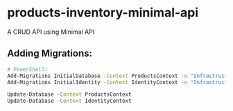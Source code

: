 # products-inventory-minimal-api
A CRUD API using Minimal API

## Adding Migrations:

```bash
# PowerShell:
Add-Migrations InitialDatabase -Context ProductsContext -o "Infrastructure/Data/Migrations"
Add-Migrations InitialIdentity -Context IdentityContext -o "Infrastructure/Identity/Migrations"

Update-Database -Context ProductsContext
Update-Database -Context IdentityContext
```